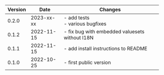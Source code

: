 | Version | Date       | Changes    |
| ------- | ---------- | ---------- |
| 0.2.0   | 2023-xx-xx | - add tests<br />- various bugfixes |
| 0.1.2   | 2022-11-15 | - fix bug with embedded valuesets without I18N |
| 0.1.1   | 2022-11-15 | - add install instructions to README |
| 0.1.0   | 2022-10-25 | - first public version |